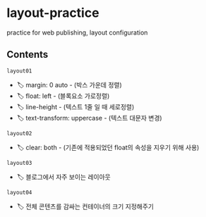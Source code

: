 # layout-practice

practice for web publishing, layout configuration

## Contents

`layout01`

- 🏷 margin: 0 auto - (박스 가운데 정렬)
- 🏷 float: left - (블록요소 가로정렬)
- 🏷 line-height - (텍스트 1줄 일 때 세로정렬)
- 🏷 text-transform: uppercase - (텍스트 대문자 변경)

`layout02`

- 🏷 clear: both - (기존에 적용되었던 float의 속성을 지우기 위해 사용)

`layout03`

- 🏷 블로그에서 자주 보이는 레이아웃

`layout04`

- 🏷 전체 콘텐츠를 감싸는 컨테이너의 크기 지정해주기
